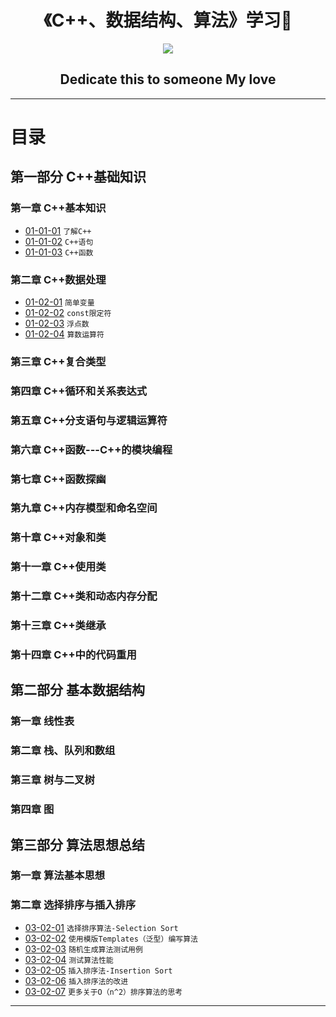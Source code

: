 <h1 align="center">《C++、数据结构、算法》学习📖</h1>
<p align="center"><img src="https://timgsa.baidu.com/timg?image&quality=80&size=b9999_10000&sec=1496673960064&di=c9c5de36faba9b267e6b5e3c123af80f&imgtype=0&src=http%3A%2F%2Fp7.qhimg.com%2Ft0128b2c0313adbfc60.png" /></p>

<h2 align="center">Dedicate this to someone My love</h2>

---

# 目录

## 第一部分 C++基础知识

### 第一章 C++基本知识

* [01-01-01](https://github.com/TYRMars/AlgorithmLearn/tree/master/CppLearn/01-01-01) `了解C++`
* [01-01-02](https://github.com/TYRMars/AlgorithmLearn/tree/master/CppLearn/01-01-02) `C++语句`
* [01-01-03](https://github.com/TYRMars/AlgorithmLearn/tree/master/CppLearn/01-01-03) `C++函数`

### 第二章 C++数据处理

* [01-02-01](https://github.com/TYRMars/AlgorithmLearn/tree/master/CppLearn/01-02-01) `简单变量`
* [01-02-02](https://github.com/TYRMars/AlgorithmLearn/tree/master/CppLearn/01-02-02) `const限定符`
* [01-02-03](https://github.com/TYRMars/AlgorithmLearn/tree/master/CppLearn/01-02-03) `浮点数`
* [01-02-04](https://github.com/TYRMars/AlgorithmLearn/tree/master/CppLearn/01-02-04) `算数运算符`

### 第三章 C++复合类型

### 第四章 C++循环和关系表达式

### 第五章 C++分支语句与逻辑运算符

### 第六章 C++函数---C++的模块编程

### 第七章 C++函数探幽

### 第九章 C++内存模型和命名空间

### 第十章 C++对象和类

### 第十一章 C++使用类

### 第十二章 C++类和动态内存分配

### 第十三章 C++类继承

### 第十四章 C++中的代码重用

## 第二部分 基本数据结构

### 第一章 线性表

### 第二章 栈、队列和数组

### 第三章 树与二叉树

### 第四章 图


## 第三部分 算法思想总结

### 第一章 算法基本思想

### 第二章 选择排序与插入排序

* [03-02-01](https://github.com/TYRMars/AlgorithmLearn#03-01-01) `选择排序算法-Selection Sort`
* [03-02-02](https://github.com/TYRMars/AlgorithmLearn#03-01-02) `使用模版Templates（泛型）编写算法`
* [03-02-03](https://github.com/TYRMars/AlgorithmLearn#03-01-03) `随机生成算法测试用例`
* [03-02-04](https://github.com/TYRMars/AlgorithmLearn#03-01-04) `测试算法性能`
* [03-02-05](https://github.com/TYRMars/AlgorithmLearn#03-01-05) `插入排序法-Insertion Sort`
* [03-02-06](https://github.com/TYRMars/AlgorithmLearn#03-01-06) `插入排序法的改进`
* [03-02-07](https://github.com/TYRMars/AlgorithmLearn#03-02-07) `更多关于O（n^2）排序算法的思考`

---
